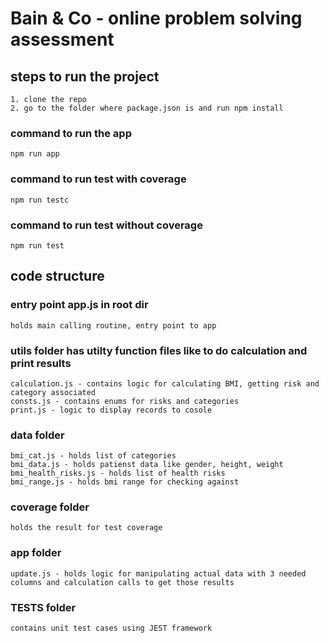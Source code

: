 # Bain & Co - online problem solving assessment

## steps to run the project
    1. clone the repo
    2. go to the folder where package.json is and run npm install

### command to run the app
`npm run app`

### command to run test with coverage
`npm run testc`

### command to run test without coverage
`npm run test`


## code structure
### entry point app.js in root dir
    holds main calling routine, entry point to app
### utils folder has utilty function files like to do calculation and print results
    calculation.js - contains logic for calculating BMI, getting risk and category associated
    consts.js - contains enums for risks and categories
    print.js - logic to display records to cosole

### data folder
    bmi_cat.js - holds list of categories
    bmi_data.js - holds patienst data like gender, height, weight
    bmi_health_risks.js - holds list of health risks
    bmi_range.js - holds bmi range for checking against

### coverage folder
    holds the result for test coverage

### app folder
    update.js - holds logic for manipulating actual data with 3 needed columns and calculation calls to get those results 

### __TESTS__ folder
    contains unit test cases using JEST framework 

